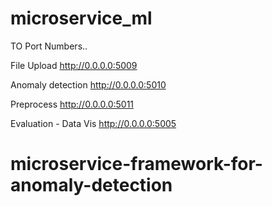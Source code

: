 # microservice_ml

TO Port Numbers..

File Upload 
 http://0.0.0.0:5009

Anomaly detection
 http://0.0.0.0:5010

Preprocess 
 http://0.0.0.0:5011
 
Evaluation - Data Vis 
 http://0.0.0.0:5005
 
 # microservice-framework-for-anomaly-detection

